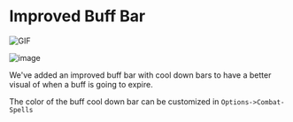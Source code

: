 # Improved Buff Bar

![GIF](https://user-images.githubusercontent.com/3859393/227377550-bcec9ce4-0ec9-4171-ae0e-5ace2978463c.gif)

![image](https://user-images.githubusercontent.com/3859393/227035113-49bc77a1-6ea1-4672-9198-2c662e9676a0.png)

We've added an improved buff bar with cool down bars to have a better visual of when a buff is going to expire.

The color of the buff cool down bar can be customized in `Options->Combat-Spells`